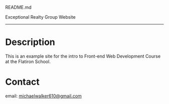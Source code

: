 README.md

Exceptional Realty Group Website

- - - - - 

# Description

This is an example site for the intro to Front-end Web Development Course at the Flatiron School.

# Contact

email: michaelwalker610@gmail.com